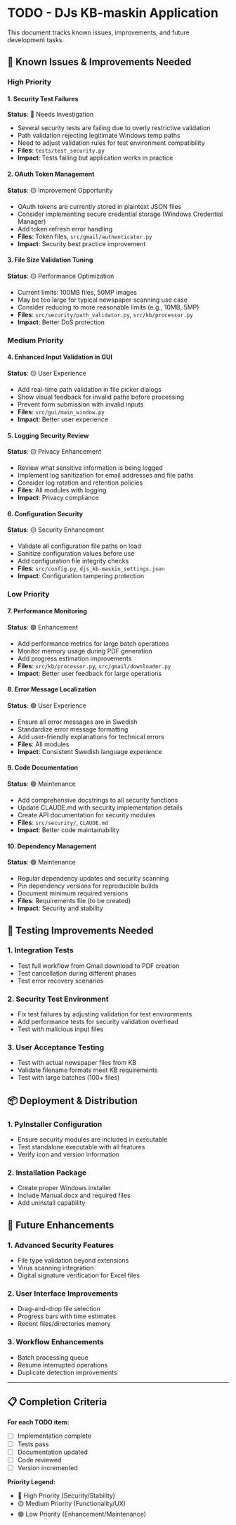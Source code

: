 # TODO - DJs KB-maskin Application

This document tracks known issues, improvements, and future development tasks.

## 🔧 Known Issues & Improvements Needed

### High Priority

#### 1. Security Test Failures 
**Status**: 🔴 Needs Investigation
- Several security tests are failing due to overly restrictive validation
- Path validation rejecting legitimate Windows temp paths
- Need to adjust validation rules for test environment compatibility
- **Files**: `tests/test_security.py`
- **Impact**: Tests failing but application works in practice

#### 2. OAuth Token Management
**Status**: 🟡 Improvement Opportunity  
- OAuth tokens are currently stored in plaintext JSON files
- Consider implementing secure credential storage (Windows Credential Manager)
- Add token refresh error handling
- **Files**: Token files, `src/gmail/authenticator.py`
- **Impact**: Security best practice improvement

#### 3. File Size Validation Tuning
**Status**: 🟡 Performance Optimization
- Current limits: 100MB files, 50MP images
- May be too large for typical newspaper scanning use case
- Consider reducing to more reasonable limits (e.g., 10MB, 5MP)
- **Files**: `src/security/path_validator.py`, `src/kb/processor.py`
- **Impact**: Better DoS protection

### Medium Priority

#### 4. Enhanced Input Validation in GUI
**Status**: 🟡 User Experience
- Add real-time path validation in file picker dialogs
- Show visual feedback for invalid paths before processing
- Prevent form submission with invalid inputs
- **Files**: `src/gui/main_window.py`
- **Impact**: Better user experience

#### 5. Logging Security Review
**Status**: 🟡 Privacy Enhancement
- Review what sensitive information is being logged
- Implement log sanitization for email addresses and file paths
- Consider log rotation and retention policies
- **Files**: All modules with logging
- **Impact**: Privacy compliance

#### 6. Configuration Security
**Status**: 🟡 Security Enhancement
- Validate all configuration file paths on load
- Sanitize configuration values before use
- Add configuration file integrity checks
- **Files**: `src/config.py`, `djs_kb-maskin_settings.json`
- **Impact**: Configuration tampering protection

### Low Priority

#### 7. Performance Monitoring
**Status**: 🟢 Enhancement
- Add performance metrics for large batch operations
- Monitor memory usage during PDF generation
- Add progress estimation improvements
- **Files**: `src/kb/processor.py`, `src/gmail/downloader.py`
- **Impact**: Better user feedback for large operations

#### 8. Error Message Localization
**Status**: 🟢 User Experience
- Ensure all error messages are in Swedish
- Standardize error message formatting
- Add user-friendly explanations for technical errors
- **Files**: All modules
- **Impact**: Consistent Swedish language experience

#### 9. Code Documentation
**Status**: 🟢 Maintenance
- Add comprehensive docstrings to all security functions
- Update CLAUDE.md with security implementation details
- Create API documentation for security modules
- **Files**: `src/security/`, `CLAUDE.md`
- **Impact**: Better code maintainability

#### 10. Dependency Management
**Status**: 🟢 Maintenance
- Regular dependency updates and security scanning
- Pin dependency versions for reproducible builds
- Document minimum required versions
- **Files**: Requirements file (to be created)
- **Impact**: Security and stability

## 🧪 Testing Improvements Needed

### 1. Integration Tests
- Test full workflow from Gmail download to PDF creation
- Test cancellation during different phases
- Test error recovery scenarios

### 2. Security Test Environment
- Fix test failures by adjusting validation for test environments
- Add performance tests for security validation overhead
- Test with malicious input files

### 3. User Acceptance Testing
- Test with actual newspaper files from KB
- Validate filename formats meet KB requirements
- Test with large batches (100+ files)

## 📦 Deployment & Distribution

### 1. PyInstaller Configuration
- Ensure security modules are included in executable
- Test standalone executable with all features
- Verify icon and version information

### 2. Installation Package
- Create proper Windows installer
- Include Manual.docx and required files
- Add uninstall capability

## 🔄 Future Enhancements

### 1. Advanced Security Features
- File type validation beyond extensions
- Virus scanning integration
- Digital signature verification for Excel files

### 2. User Interface Improvements
- Drag-and-drop file selection
- Progress bars with time estimates
- Recent files/directories memory

### 3. Workflow Enhancements
- Batch processing queue
- Resume interrupted operations
- Duplicate detection improvements

---

## 📋 Completion Criteria

**For each TODO item:**
- [ ] Implementation complete
- [ ] Tests pass
- [ ] Documentation updated
- [ ] Code reviewed
- [ ] Version incremented

**Priority Legend:**
- 🔴 High Priority (Security/Stability)
- 🟡 Medium Priority (Functionality/UX) 
- 🟢 Low Priority (Enhancement/Maintenance)
